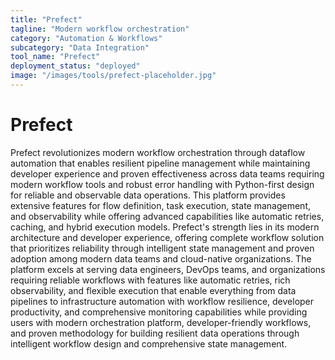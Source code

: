 ```yaml
---
title: "Prefect"
tagline: "Modern workflow orchestration"
category: "Automation & Workflows"
subcategory: "Data Integration"
tool_name: "Prefect"
deployment_status: "deployed"
image: "/images/tools/prefect-placeholder.jpg"
---
```


# Prefect

Prefect revolutionizes modern workflow orchestration through dataflow automation that enables resilient pipeline management while maintaining developer experience and proven effectiveness across data teams requiring modern workflow tools and robust error handling with Python-first design for reliable and observable data operations. This platform provides extensive features for flow definition, task execution, state management, and observability while offering advanced capabilities like automatic retries, caching, and hybrid execution models. Prefect's strength lies in its modern architecture and developer experience, offering complete workflow solution that prioritizes reliability through intelligent state management and proven adoption among modern data teams and cloud-native organizations. The platform excels at serving data engineers, DevOps teams, and organizations requiring reliable workflows with features like automatic retries, rich observability, and flexible execution that enable everything from data pipelines to infrastructure automation with workflow resilience, developer productivity, and comprehensive monitoring capabilities while providing users with modern orchestration platform, developer-friendly workflows, and proven methodology for building resilient data operations through intelligent workflow design and comprehensive state management.